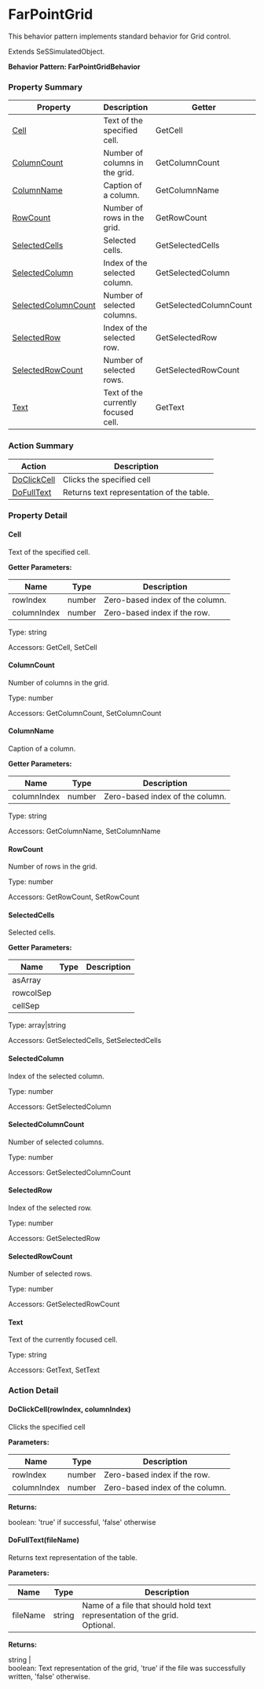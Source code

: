 # FarPointGrid

This behavior pattern implements standard behavior for Grid control.
 
Extends SeSSimulatedObject.





**Behavior Pattern: FarPointGridBehavior**


<!-- ============================== property summary ========================== -->

	

### Property Summary

| **Property** | **Description** | **Getter** | **Setter** |
| ------------ | --------------- | ---------- | ---------- |
| [Cell](#Cell) | Text of the specified cell. | GetCell | SetCell |
| [ColumnCount](#ColumnCount) | Number of columns in the grid. | GetColumnCount | SetColumnCount |
| [ColumnName](#ColumnName) | Caption of a column. | GetColumnName | SetColumnName |
| [RowCount](#RowCount) | Number of rows in the grid. | GetRowCount | SetRowCount |
| [SelectedCells](#SelectedCells) | Selected cells. | GetSelectedCells | SetSelectedCells |
| [SelectedColumn](#SelectedColumn) | Index of the selected column. | GetSelectedColumn |  |
| [SelectedColumnCount](#SelectedColumnCount) | Number of selected columns. | GetSelectedColumnCount |  |
| [SelectedRow](#SelectedRow) | Index of the selected row. | GetSelectedRow |  |
| [SelectedRowCount](#SelectedRowCount) | Number of selected rows. | GetSelectedRowCount |  |
| [Text](#Text) | Text of the currently focused cell. | GetText | SetText |



	
<!-- ============================== action summary ========================== -->



### Action Summary

|  **Action** | **Description** | 
| ----------- | --------------- |
|	[DoClickCell](#DoClickCell) | Clicks the specified cell |
|	[DoFullText](#DoFullText) | Returns text representation of the table. |




<!-- ============================== property detail ========================== -->
	
### Property Detail
		
<a name="Cell"></a>
#### Cell


Text of the specified cell.

			
**Getter Parameters:**

| **Name** | **Type** | **Description** |
| -------- | -------- | --------------- |	
| rowIndex | number | Zero-based index of the column. |
| columnIndex | number | Zero-based index if the row. |


	
			
Type: string
			
			
Accessors: GetCell, SetCell
			
		
<a name="ColumnCount"></a>
#### ColumnCount


Number of columns in the grid.

			
	
			
Type: number
			
			
Accessors: GetColumnCount, SetColumnCount
			
		
<a name="ColumnName"></a>
#### ColumnName


Caption of a column.

			
**Getter Parameters:**

| **Name** | **Type** | **Description** |
| -------- | -------- | --------------- |	
| columnIndex | number | Zero-based index of the column. |


	
			
Type: string
			
			
Accessors: GetColumnName, SetColumnName
			
		
<a name="RowCount"></a>
#### RowCount


Number of rows in the grid.

			
	
			
Type: number
			
			
Accessors: GetRowCount, SetRowCount
			
		
<a name="SelectedCells"></a>
#### SelectedCells


Selected cells.

			
**Getter Parameters:**

| **Name** | **Type** | **Description** |
| -------- | -------- | --------------- |	
| asArray |  |  |
| rowcolSep |  |  |
| cellSep |  |  |


	
			
Type: array|string
			
			
Accessors: GetSelectedCells, SetSelectedCells
			
		
<a name="SelectedColumn"></a>
#### SelectedColumn


Index of the selected column.

			
	
			
Type: number
			
			
Accessors: GetSelectedColumn
			
		
<a name="SelectedColumnCount"></a>
#### SelectedColumnCount


Number of selected columns.

			
	
			
Type: number
			
			
Accessors: GetSelectedColumnCount
			
		
<a name="SelectedRow"></a>
#### SelectedRow


Index of the selected row.

			
	
			
Type: number
			
			
Accessors: GetSelectedRow
			
		
<a name="SelectedRowCount"></a>
#### SelectedRowCount


Number of selected rows.

			
	
			
Type: number
			
			
Accessors: GetSelectedRowCount
			
		
<a name="Text"></a>
#### Text


Text of the currently focused cell.

			
	
			
Type: string
			
			
Accessors: GetText, SetText
			
		
	
	
<!-- ============================== action detail ========================== -->
	
### Action Detail
		
<a name="DoClickCell"></a>    
#### DoClickCell(rowIndex, columnIndex)

Clicks the specified cell


**Parameters:**

|	**Name** | **Type** | **Description** |
| ---------- | -------- | --------------- |
| rowIndex | number |	Zero-based index if the row. |
| columnIndex | number |	Zero-based index of the column. |




**Returns:**

boolean: 'true' if successful, 'false' otherwise




<a name="DoFullText"></a>    
#### DoFullText(fileName)

Returns text representation of the table.


**Parameters:**

|	**Name** | **Type** | **Description** |
| ---------- | -------- | --------------- |
| fileName | string |	Name of a file that should hold text representation of the grid.<br>Optional. |




**Returns:**

string | <br>boolean: Text representation of the grid, 'true' if the file was successfully written, 'false' otherwise.




	

